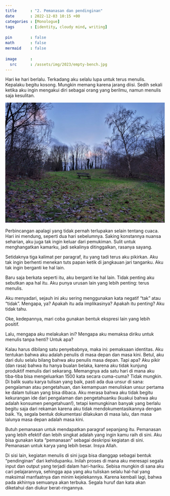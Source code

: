 ```yaml
---
title      : "2. Pemanasan dan pendinginan"
date       : 2022-12-03 10:15 +00
categories : [Monologue]
tags       : [identity, cloudy mind, writing]

pin        : false
math       : false
mermaid    : false

image      :
  src      : /assets/img/2023/empty-bench.jpg
---
```


Hari ke hari berlalu. Terkadang aku selalu lupa untuk terus menulis. Kepalaku begitu kosong. Mungkin memang karena jarang diisi. Sedih sekali ketika aku ingin mengakui diri sebagai orang yang berilmu, namun menulis saja kesulitan.

![](/assets/img/2023/empty-bench.jpg)

Perbincangan apalagi yang tidak pernah terlupakan selain tentang cuaca. Hari ini mendung, seperti dua hari sebelumnya. Saking konstannya nuansa seharian, aku juga tak ingin keluar dari pemukiman. Sulit untuk menghangatkan kamarku, jadi sekalinya ditinggalkan, rasanya sayang.

Setidaknya tiga kalimat per paragraf, itu yang tadi terus aku pikirkan. Aku tak ingin berhenti menekan tuts papan ketik di jangkauan jari tanganku. Aku tak ingin berganti ke hal lain.

Baru saja berkata seperti itu, aku berganti ke hal lain. Tidak penting aku sebutkan apa hal itu. Aku punya urusan lain yang lebih penting: terus menulis.

Aku menyadari, sejauh ini aku sering menggunakan kata negatif “tak” atau “tidak”. Mengapa, ya? Apakah itu ada implikasinya? Apakah itu penting? Aku tidak tahu.

Oke, kedepannya, mari coba gunakan bentuk ekspresi lain yang lebih positif.

Lalu, mengapa aku melakukan ini? Mengapa aku memaksa diriku untuk menulis tanpa henti? Untuk apa?

Kalau harus dibilang satu penyebabnya, maka ini: pemaksaan identitas. Aku tentukan bahwa aku adalah penulis di masa depan dan masa kini. Betul, aku dari dulu selalu bilang bahwa aku penulis masa depan. Tapi apa? Aku pikir (dan rasa) bahwa itu hanya bualan belaka, karena aku tidak kunjung produktif menulis dari sekarang. Memangnya ada satu hari di mana aku tiba-tiba bisa mengeluarkan 1500 kata secara cuma-cuma? Tidak mungkin. Di balik suatu karya tulisan yang baik, pasti ada dua unsur di sana: pengalaman atau pengetahuan, dan kemampuan menuliskan unsur pertama ke dalam tulisan yang bisa dibaca. Aku merasa bahwa aku tidak begitu kekurangan ide dari pengalaman dan pengetahuanku (kuakui bahwa aku adalah konsumen pengetahuan!), tetapi kemungkinan banyak yang berlalu begitu saja dari rekaman karena aku tidak mendokumentasikannya dengan baik. Ya, segala bentuk dokumentasi dilakukan di masa lalu, dan masa lalunya masa depan adalah masa kini.

Butuh pemanasan untuk mendapatkan paragraf sepanjang itu. Pemanasan yang lebih efektif dan lebih singkat adalah yang ingin kamu raih di sini. Aku bisa gunakan kata “pemanasan” sebagai deskripsi kegiatan di sini. Pemanasan untuk karya yang lebih besar. Insya Allah.

Di sisi lain, kegiatan menulis di sini juga bisa dianggap sebagai bentuk “pendinginan” dari kehidupanku. Inilah proses di mana aku meresapi segala input dan output yang terjadi dalam hari-hariku. Sebisa mungkin di sana aku cari pelajarannya, sehingga apa yang aku tuliskan selalu hal-hal yang maksimal manfaatnya dan minim kejelekannya. Karena kembali lagi, bahwa pada akhirnya semuanya akan terbuka. Segala huruf dan kata akan diketahui dan diukur berat-ringannya.